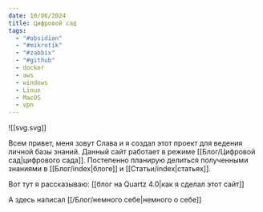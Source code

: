 ```yaml
---
date: 10/06/2024
title: Цифровой сад
tags:
  - "#obsidian"
  - "#mikrotik"
  - "#zabbix"
  - "#github"
  - docker
  - aws
  - windows
  - Linux
  - MacOS
  - vpn
---
```

![[svg.svg]]

Всем привет, меня зовут Слава и я создал этот проект для ведения личной базы знаний.  Данный сайт работает в режиме [[Блог/Цифровой сад|цифрового сада]]. 
Постепенно планирую делиться полученными знаниями  в [[Блог/index|блоге]] и [[Статьи/index|статьях]].

Вот тут я рассказываю: [[блог на Quartz 4.0|как я сделал этот сайт]] 

А здесь написал [[/Блог/немного себе|немного о себе]]

